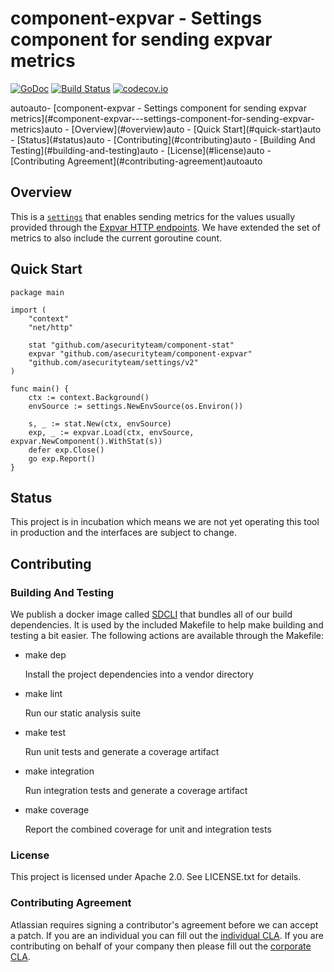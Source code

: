 # component-expvar - Settings component for sending expvar metrics
[![GoDoc](https://godoc.org/github.com/asecurityteam/component-expvar?status.svg)](https://godoc.org/github.com/asecurityteam/component-expvar)
[![Build Status](https://travis-ci.com/asecurityteam/component-expvar.png?branch=master)](https://travis-ci.com/asecurityteam/component-expvar)
[![codecov.io](https://codecov.io/github/asecurityteam/component-expvar/coverage.svg?branch=master)](https://codecov.io/github/asecurityteam/component-expvar?branch=master)
<!-- TOC -->autoauto- [component-expvar - Settings component for sending expvar metrics](#component-expvar---settings-component-for-sending-expvar-metrics)auto    - [Overview](#overview)auto    - [Quick Start](#quick-start)auto    - [Status](#status)auto    - [Contributing](#contributing)auto        - [Building And Testing](#building-and-testing)auto        - [License](#license)auto        - [Contributing Agreement](#contributing-agreement)autoauto<!-- /TOC -->

## Overview

This is a [`settings`](https://github.com/asecurityteam/settings) that enables
sending metrics for the values usually provided through the [Expvar HTTP
endpoints](https://golang.org/pkg/expvar/). We have extended the set of metrics
to also include the current goroutine count.

## Quick Start

```golang
package main

import (
    "context"
    "net/http"

    stat "github.com/asecurityteam/component-stat"
    expvar "github.com/asecurityteam/component-expvar"
    "github.com/asecurityteam/settings/v2"
)

func main() {
    ctx := context.Background()
    envSource := settings.NewEnvSource(os.Environ())

    s, _ := stat.New(ctx, envSource)
    exp, _ := expvar.Load(ctx, envSource, expvar.NewComponent().WithStat(s))
    defer exp.Close()
    go exp.Report()
}
```

## Status

This project is in incubation which means we are not yet operating this tool in
production and the interfaces are subject to change.

## Contributing

### Building And Testing

We publish a docker image called [SDCLI](https://github.com/asecurityteam/sdcli) that
bundles all of our build dependencies. It is used by the included Makefile to help
make building and testing a bit easier. The following actions are available through
the Makefile:

-   make dep

    Install the project dependencies into a vendor directory

-   make lint

    Run our static analysis suite

-   make test

    Run unit tests and generate a coverage artifact

-   make integration

    Run integration tests and generate a coverage artifact

-   make coverage

    Report the combined coverage for unit and integration tests

### License

This project is licensed under Apache 2.0. See LICENSE.txt for details.

### Contributing Agreement

Atlassian requires signing a contributor's agreement before we can accept a patch. If
you are an individual you can fill out the [individual
CLA](https://na2.docusign.net/Member/PowerFormSigning.aspx?PowerFormId=3f94fbdc-2fbe-46ac-b14c-5d152700ae5d).
If you are contributing on behalf of your company then please fill out the [corporate
CLA](https://na2.docusign.net/Member/PowerFormSigning.aspx?PowerFormId=e1c17c66-ca4d-4aab-a953-2c231af4a20b).
